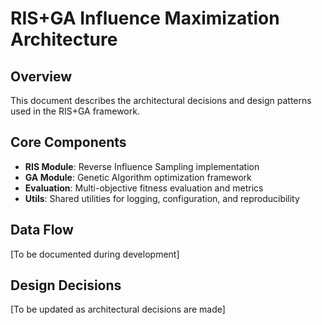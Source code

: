 # RIS+GA Influence Maximization Architecture

## Overview
This document describes the architectural decisions and design patterns used in the RIS+GA framework.

## Core Components
- **RIS Module**: Reverse Influence Sampling implementation
- **GA Module**: Genetic Algorithm optimization framework
- **Evaluation**: Multi-objective fitness evaluation and metrics
- **Utils**: Shared utilities for logging, configuration, and reproducibility

## Data Flow
[To be documented during development]

## Design Decisions
[To be updated as architectural decisions are made]
